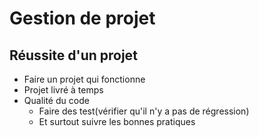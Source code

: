 # Gestion de projet 
 ## Réussite d'un projet

*  Faire un projet qui fonctionne
* Projet livré à temps
* Qualité du code
    * Faire des test(vérifier qu'il n'y a pas de régression)
	* Et surtout  suivre les bonnes pratiques 
